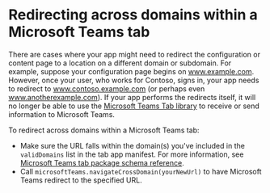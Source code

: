 ﻿# Redirecting across domains within a Microsoft Teams tab

There are cases where your app might need to redirect the configuration or content page to a location on a different domain or subdomain. For example, suppose your configuration page begins on www.example.com. However, once your user, who works for Contoso, signs in, your app needs to redirect to www.contoso.example.com (or perhaps even www.anotherexample.com).  If your app performs the redirects itself, it will no longer be able to use the [Microsoft Teams Tab library](https://teamspacewusprodms.blob.core.windows.net/tabframework/0.2/MicrosoftTeams.js) to receive or send information to Microsoft Teams. 

To redirect across domains within a Microsoft Teams tab:

* Make sure the URL falls within the domain(s) you've included in the ```validDomains``` list in the tab app manifest. For more information, see [Microsoft Teams tab package schema reference](tab-schema.md).
* Call ```microsoftTeams.navigateCrossDomain(yourNewUrl)``` to have Microsoft Teams redirect to the specified URL.
